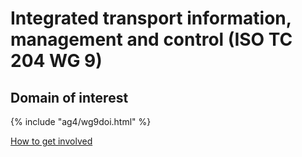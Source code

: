 # Integrated transport information, management and control (ISO TC 204 WG 9)

## Domain of interest

{% include "ag4/wg9doi.html" %}

[How to get involved](../contact.md)
